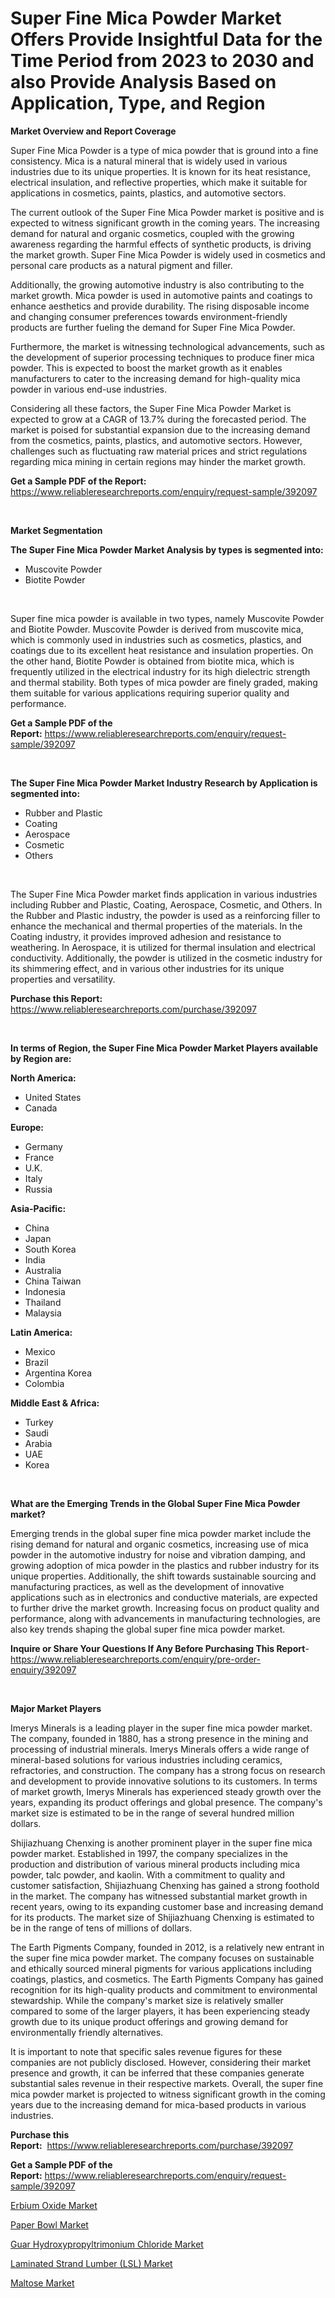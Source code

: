 <p><h1>Super Fine Mica Powder Market Offers Provide Insightful Data for the Time Period from 2023 to 2030 and also Provide Analysis Based on Application, Type, and Region</h1></p><p><strong>Market Overview and Report Coverage</strong></p>
<p><p>Super Fine Mica Powder is a type of mica powder that is ground into a fine consistency. Mica is a natural mineral that is widely used in various industries due to its unique properties. It is known for its heat resistance, electrical insulation, and reflective properties, which make it suitable for applications in cosmetics, paints, plastics, and automotive sectors.</p><p>The current outlook of the Super Fine Mica Powder market is positive and is expected to witness significant growth in the coming years. The increasing demand for natural and organic cosmetics, coupled with the growing awareness regarding the harmful effects of synthetic products, is driving the market growth. Super Fine Mica Powder is widely used in cosmetics and personal care products as a natural pigment and filler.</p><p>Additionally, the growing automotive industry is also contributing to the market growth. Mica powder is used in automotive paints and coatings to enhance aesthetics and provide durability. The rising disposable income and changing consumer preferences towards environment-friendly products are further fueling the demand for Super Fine Mica Powder.</p><p>Furthermore, the market is witnessing technological advancements, such as the development of superior processing techniques to produce finer mica powder. This is expected to boost the market growth as it enables manufacturers to cater to the increasing demand for high-quality mica powder in various end-use industries.</p><p>Considering all these factors, the Super Fine Mica Powder Market is expected to grow at a CAGR of 13.7% during the forecasted period. The market is poised for substantial expansion due to the increasing demand from the cosmetics, paints, plastics, and automotive sectors. However, challenges such as fluctuating raw material prices and strict regulations regarding mica mining in certain regions may hinder the market growth.</p></p>
<p><strong>Get a Sample PDF of the Report:</strong> <a href="https://www.reliableresearchreports.com/enquiry/request-sample/392097">https://www.reliableresearchreports.com/enquiry/request-sample/392097</a></p>
<p>&nbsp;</p>
<p><strong>Market Segmentation</strong></p>
<p><strong>The Super Fine Mica Powder Market Analysis by types is segmented into:</strong></p>
<p><ul><li>Muscovite Powder</li><li>Biotite Powder</li></ul></p>
<p>&nbsp;</p>
<p><p>Super fine mica powder is available in two types, namely Muscovite Powder and Biotite Powder. Muscovite Powder is derived from muscovite mica, which is commonly used in industries such as cosmetics, plastics, and coatings due to its excellent heat resistance and insulation properties. On the other hand, Biotite Powder is obtained from biotite mica, which is frequently utilized in the electrical industry for its high dielectric strength and thermal stability. Both types of mica powder are finely graded, making them suitable for various applications requiring superior quality and performance.</p></p>
<p><strong>Get a Sample PDF of the Report:</strong>&nbsp;<a href="https://www.reliableresearchreports.com/enquiry/request-sample/392097">https://www.reliableresearchreports.com/enquiry/request-sample/392097</a></p>
<p>&nbsp;</p>
<p><strong>The Super Fine Mica Powder Market Industry Research by Application is segmented into:</strong></p>
<p><ul><li>Rubber and Plastic</li><li>Coating</li><li>Aerospace</li><li>Cosmetic</li><li>Others</li></ul></p>
<p>&nbsp;</p>
<p><p>The Super Fine Mica Powder market finds application in various industries including Rubber and Plastic, Coating, Aerospace, Cosmetic, and Others. In the Rubber and Plastic industry, the powder is used as a reinforcing filler to enhance the mechanical and thermal properties of the materials. In the Coating industry, it provides improved adhesion and resistance to weathering. In Aerospace, it is utilized for thermal insulation and electrical conductivity. Additionally, the powder is utilized in the cosmetic industry for its shimmering effect, and in various other industries for its unique properties and versatility.</p></p>
<p><strong>Purchase this Report:</strong>&nbsp; <a href="https://www.reliableresearchreports.com/purchase/392097">https://www.reliableresearchreports.com/purchase/392097</a></p>
<p>&nbsp;</p>
<p><strong>In terms of Region, the Super Fine Mica Powder Market Players available by Region are:</strong></p>
<p>
    <p> <strong> North America: </strong>
        <ul>
            <li>United States</li>
            <li>Canada</li>
        </ul>
        </p> 
    <p> <strong> Europe: </strong>
        <ul>
            <li>Germany</li>
            <li>France</li>
            <li>U.K.</li>
            <li>Italy</li>
            <li>Russia</li>
        </ul>
        </p> 
    <p> <strong> Asia-Pacific: </strong>
        <ul>
            <li>China</li>
            <li>Japan</li>
            <li>South Korea</li>
            <li>India</li>
            <li>Australia</li>
            <li>China Taiwan</li>
            <li>Indonesia</li>
            <li>Thailand</li>
            <li>Malaysia</li>
        </ul>
        </p> 
    <p> <strong> Latin America: </strong>
        <ul>
            <li>Mexico</li>
            <li>Brazil</li>
            <li>Argentina Korea</li>
            <li>Colombia</li>
        </ul>
        </p> 
    <p> <strong> Middle East & Africa: </strong>
        <ul>
            <li>Turkey</li>
            <li>Saudi</li>
            <li>Arabia</li>
            <li>UAE</li>
            <li>Korea</li>
        </ul>
    </p>
    </p>
<p>&nbsp;</p>
<p><strong>What are the Emerging Trends in the Global Super Fine Mica Powder market?</strong></p>
<p><p>Emerging trends in the global super fine mica powder market include the rising demand for natural and organic cosmetics, increasing use of mica powder in the automotive industry for noise and vibration damping, and growing adoption of mica powder in the plastics and rubber industry for its unique properties. Additionally, the shift towards sustainable sourcing and manufacturing practices, as well as the development of innovative applications such as in electronics and conductive materials, are expected to further drive the market growth. Increasing focus on product quality and performance, along with advancements in manufacturing technologies, are also key trends shaping the global super fine mica powder market.</p></p>
<p><strong>Inquire or Share Your Questions If Any Before Purchasing This Report</strong>- <a href="https://www.reliableresearchreports.com/enquiry/pre-order-enquiry/392097">https://www.reliableresearchreports.com/enquiry/pre-order-enquiry/392097</a></p>
<p>&nbsp;</p>
<p><strong>Major Market Players</strong></p>
<p><p>Imerys Minerals is a leading player in the super fine mica powder market. The company, founded in 1880, has a strong presence in the mining and processing of industrial minerals. Imerys Minerals offers a wide range of mineral-based solutions for various industries including ceramics, refractories, and construction. The company has a strong focus on research and development to provide innovative solutions to its customers. In terms of market growth, Imerys Minerals has experienced steady growth over the years, expanding its product offerings and global presence. The company's market size is estimated to be in the range of several hundred million dollars.</p><p>Shijiazhuang Chenxing is another prominent player in the super fine mica powder market. Established in 1997, the company specializes in the production and distribution of various mineral products including mica powder, talc powder, and kaolin. With a commitment to quality and customer satisfaction, Shijiazhuang Chenxing has gained a strong foothold in the market. The company has witnessed substantial market growth in recent years, owing to its expanding customer base and increasing demand for its products. The market size of Shijiazhuang Chenxing is estimated to be in the range of tens of millions of dollars.</p><p>The Earth Pigments Company, founded in 2012, is a relatively new entrant in the super fine mica powder market. The company focuses on sustainable and ethically sourced mineral pigments for various applications including coatings, plastics, and cosmetics. The Earth Pigments Company has gained recognition for its high-quality products and commitment to environmental stewardship. While the company's market size is relatively smaller compared to some of the larger players, it has been experiencing steady growth due to its unique product offerings and growing demand for environmentally friendly alternatives.</p><p>It is important to note that specific sales revenue figures for these companies are not publicly disclosed. However, considering their market presence and growth, it can be inferred that these companies generate substantial sales revenue in their respective markets. Overall, the super fine mica powder market is projected to witness significant growth in the coming years due to the increasing demand for mica-based products in various industries.</p></p>
<p><strong>Purchase this Report:</strong>&nbsp;&nbsp;<a href="https://www.reliableresearchreports.com/purchase/392097">https://www.reliableresearchreports.com/purchase/392097</a></p>
<p></p>
<p><strong>Get a Sample PDF of the Report:</strong>&nbsp;<a href="https://www.reliableresearchreports.com/enquiry/request-sample/392097">https://www.reliableresearchreports.com/enquiry/request-sample/392097</a></p>
<p><p><a href="https://medium.com/@bank.build.unity/erbium-oxide-market-share-evolution-and-market-growth-trends-2023-2030-3a69c01c94da">Erbium Oxide Market</a></p><p><a href="https://medium.com/@fire.honor.safe/paper-bowl-market-exploring-market-share-market-trends-and-future-growth-a06cdb79c6cf">Paper Bowl Market</a></p><p><a href="https://github.com/tamvrosiya/Market-Research-Report-List-1/blob/main/guar-hydroxypropyltrimonium-chloride-market.md">Guar Hydroxypropyltrimonium Chloride Market</a></p><p><a href="https://github.com/dringals/Market-Research-Report-List-1/blob/main/laminated-strand-lumber-lsl-market.md">Laminated Strand Lumber (LSL) Market</a></p><p><a href="https://medium.com/@flee.calm.mark/maltose-market-size-cagr-trends-2024-2030-9df62084545f">Maltose Market</a></p></p>